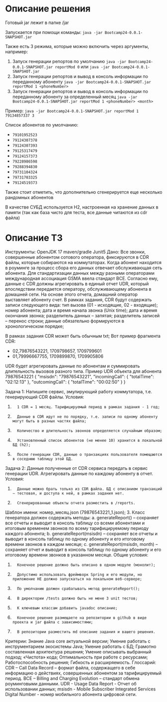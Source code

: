 # Описание решения
Готовый jar лежит в папке /jar

Запускается при помощи команды:
`java -jar Bootcamp24-0.0.1-SNAPSHOT.jar`

Также есть 3 режима, которые можно включить через аргументы, например:

1) Запуск генерации репортов по умолчанию
    `java -jar Bootcamp24-0.0.1-SNAPSHOT.jar reportMod 0` или `java -jar Bootcamp24-0.0.1-SNAPSHOT.jar`
2) Запуск генерации репортов и вывод в консоль информации по переданному абоненту
      `java -jar Bootcamp24-0.0.1-SNAPSHOT.jar reportMod 1 <phoneNumber>`
3) Запуск генерации репортов и вывод в консоль информации по переданному абоненту за определенный месяц
      `java -jar Bootcamp24-0.0.1-SNAPSHOT.jar reportMod 1 <phoneNumber> <month>`

Пример:
    `java -jar Bootcamp24-0.0.1-SNAPSHOT.jar reportMod 1 79134857337 3`

Список абонентов по умолчанию:
- `79101952523`
- `79124307378`
- `79124307393`
- `79125317479`
- `79124157373`
- `79228986598`
- `79288394830`
- `79731104324`
- `79731703325`
- `79124519373`

Также стоит отметить, что дополнительно сгенерируется еще несколько рандомных абонентов

В качестве СУБД используется H2, настроенная на хранение данных в памяти (так как база чисто для теста, все данные читаются из cdr файла)

# Описание ТЗ
Инструменты:
OpenJDK 17
maven/gradle
Junit5
Дано:
Все звонки, совершенные абонентом сотового оператора, фиксируются в CDR файлы, которые собираются на коммутаторах. Когда абонент находится в роуминге за процесс сбора его данных отвечает обслуживающая сеть абонента. Для стандартизации данных между разными операторами международная ассоциация GSMA ввела стандарт BCE. Согласно ему, данные с CDR должны агрегировать в единый отчет UDR, который впоследствии передается оператору, обслуживающему абонента в домашней сети. На основе этого отчета, домашний оператор выставляет абоненту счет.
В рамках задания, CDR будут содержать записи следующего вида:
тип вызова (01 - исходящие, 02 - входящие);
номер абонента;
дата и время начала звонка (Unix time);
дата и время окончания звонка;
разделитель данных – запятая;
разделитель записей – перенос строки;
данные обязательно формируются в хронологическом порядке; 

В рамках задания CDR может быть обычным txt; Вот пример фрагмента CDR:

- 02,79876543221, 1709798657, 1709799601
- 01,79996667755, 1709899870, 1709905806

UDR будет агрегировать данные по абонентам и суммировать длительность вызовов разного типа.
Пример UDR объекта для абонента 79876543221
{
"msisdn": "79876543221",
"incomingCall": {
"totalTime": "02:12:13"
},
"outcomingCall": {
"totalTime": "00:02:50"
}
}

Задача 1:
Напишите сервис, эмулирующий работу коммутатора, т.е. генерирующий CDR файлы.
Условия:
1.       1 CDR = 1 месяц. Тарифицируемый период в рамках задания - 1 год;
2.       Данные в CDR идут не по порядку, т.е. записи по одному абоненту могут быть в разных частях файла;
3.       Количество и длительность звонков определяется случайным образом;
4.       Установленный список абонентов (не менее 10) хранится в локальной БД (h2);
5.       После генерации CDR, данные о транзакциях пользователя помещаются в соседнюю таблицу этой БД.
Задача 2:
Данные полученные от CDR сервиса передать в сервис генерации UDR. Агрегировать данные по каждому абоненту в отчет.
Условия:
1.       Данные можно брать только из CDR файла. БД с описанием транзакций – тестовая, и доступа к ней, в рамках задания нет.
2.       Сгенерированные объекты отчета разместить в /reports.
Шаблон имени: номер_месяц.json (79876543221_1.json);
3.       Класс генератора должен содержать методы:
a.        generateReport() – сохраняет все отчеты и выводит в консоль таблицу со всеми абонентами и итоговым временем звонков по всему тарифицируемому периоду каждого абонента;
b.       generateReport(msisdn) – сохраняет все отчеты и выводит в консоль таблицу по одному абоненту и его итоговому времени звонков в каждом месяце;
c.       generateReport(msisdn, month) – сохраняет отчет и выводит в консоль таблицу по одному абоненту и его итоговому времени звонков в указанном месяце.
Общие условия:
1.       Конечное решение должно быть описано в одном модуле (монолит);
2.       Допустимо использовать фреймворк Spring и его модули, но приложение НЕ должно запускаться на локальном веб-сервере;
3.       По умолчанию должен срабатывать метод generateReport();
4.       В директории /tests должно быть не мене 3 unit тестов;
5.       К ключевым классам добавить javadoc описание;
6.       Конечное решение размещаете на репозитории в github в виде проекта и jar файла с зависимостями;
7.       В репозитории разместить md описание задания и вашего решения.
Критерии:
Знание Java core актуальной версии;
Умение работать с инструментарием экосистемы Java;
Умение работать с БД;
Грамотно составленная архитектура решения;
Умение описывать выбранный подход;
«Чистота» кода;
Оптимальность при работе с ресурсами;
Работоспособность решения;
Гибкость и расширяемость.
Глоссарий:
CDR – Call Data Record – формат файла, содержащего в себе информацию о действиях, совершенных абонентом за тарифицируемый период.
BCE – Billing and Charging Evolution – стандарт обмена роуминговыми данными.
UDR - Usage Data Report - Отчет об использовании данных;
msisdn  - Mobile Subscriber Integrated Services Digital Number - номер мобильного абонента цифровой сети.
